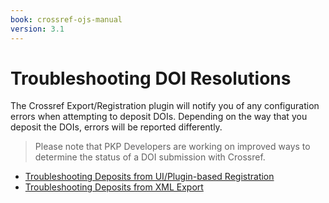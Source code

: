 ```yaml
---
book: crossref-ojs-manual
version: 3.1
---
```


# Troubleshooting DOI Resolutions

The Crossref Export/Registration plugin will notify you of any configuration errors when attempting to deposit DOIs. Depending on the way that you deposit the DOIs, errors will be reported differently.

> Please note that PKP Developers are working on improved ways to determine the status of a DOI submission with Crossref.

- [Troubleshooting Deposits from UI/Plugin-based Registration](./troubleshootingDepositsUI.md)
- [Troubleshooting Deposits from XML Export](./troubleshootingDepositsExport.md)
